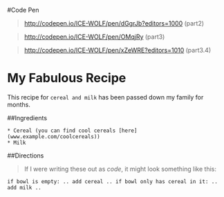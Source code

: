 #Code Pen

>http://codepen.io/ICE-WOLF/pen/dGgrJb?editors=1000 (part2)

>http://codepen.io/ICE-WOLF/pen/OMqjRy  (part3)

>http://codepen.io/ICE-WOLF/pen/xZeWRE?editors=1010 (part3.4)

<!-- 

Copy this code into a text editor with Markdown preview,
OR, you can use Dillinger (https://dillinger.io).

Rewrite this HTML as Markdown.
Take note of:
- How much less code you are writing.
- How readable Markdown vs. HTML is.

Once you're done, go ahead and submit.
You don't need to paste the code back in here.

-->

# My Fabulous Recipe

This recipe for `cereal and milk` has been passed down my family for months.

##Ingredients


    * Cereal (you can find cool cereals [here](www.example.com/coolcereals))
    * Milk


##Directions

>If I were writing these out as _code_, it might look something like this:

`if bowl is empty: ..
    add cereal ..
if bowl only has cereal in it: ..
    add milk ..
`
